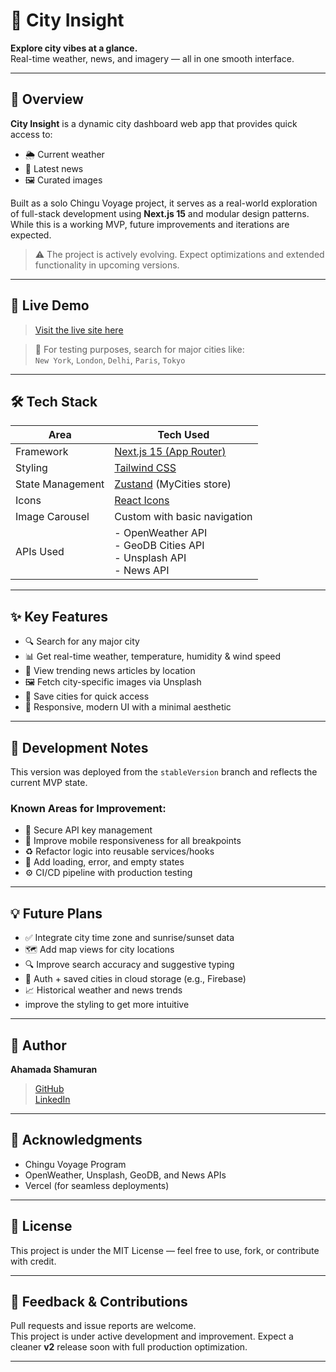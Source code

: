 # 🌆 City Insight

**Explore city vibes at a glance.**  
Real-time weather, news, and imagery — all in one smooth interface.

---

## 📌 Overview

**City Insight** is a dynamic city dashboard web app that provides quick access to:
- 🌦️ Current weather
- 📰 Latest news
- 🖼️ Curated images

Built as a solo Chingu Voyage project, it serves as a real-world exploration of full-stack development using **Next.js 15** and modular design patterns. While this is a working MVP, future improvements and iterations are expected.

> ⚠️ The project is actively evolving. Expect optimizations and extended functionality in upcoming versions.

---

## 🚀 Live Demo

> [Visit the live site here](https://city-insight-ddsj.vercel.app)

> 🧪 For testing purposes, search for major cities like:  
`New York`, `London`, `Delhi`, `Paris`, `Tokyo`

---

## 🛠 Tech Stack

| Area            | Tech Used                        |
|-----------------|----------------------------------|
| Framework       | [Next.js 15 (App Router)](https://nextjs.org/) |
| Styling         | [Tailwind CSS](https://tailwindcss.com/)       |
| State Management| [Zustand](https://zustand-demo.pmnd.rs/) (MyCities store) |
| Icons           | [React Icons](https://react-icons.github.io/react-icons/) |
| Image Carousel  | Custom with basic navigation     |
| APIs Used       | - OpenWeather API<br>- GeoDB Cities API<br>- Unsplash API<br>- News API |

---

## ✨ Key Features

- 🔍 Search for any major city
- 📊 Get real-time weather, temperature, humidity & wind speed
- 📰 View trending news articles by location
- 🖼️ Fetch city-specific images via Unsplash
- 💾 Save cities for quick access
- 🎨 Responsive, modern UI with a minimal aesthetic


---

## 🧪 Development Notes

This version was deployed from the `stableVersion` branch and reflects the current MVP state.

### Known Areas for Improvement:
- 🔐 Secure API key management
- 📱 Improve mobile responsiveness for all breakpoints
- ♻️ Refactor logic into reusable services/hooks
- 💬 Add loading, error, and empty states
- ⚙️ CI/CD pipeline with production testing

---

## 💡 Future Plans

- ✅ Integrate city time zone and sunrise/sunset data
- 🗺️ Add map views for city locations
- 🔍 Improve search accuracy and suggestive typing
- 💾 Auth + saved cities in cloud storage (e.g., Firebase)
- 📈 Historical weather and news trends
- improve the styling to get more intuitive

---

## 👤 Author

**Ahamada Shamuran**  
> [GitHub](https://github.com/Ahamada-Shamuran)  
> [LinkedIn](www.linkedin.com/in/ahamada-mubiru-shamuran-3885b9215) 

---

## 🤝 Acknowledgments

- Chingu Voyage Program
- OpenWeather, Unsplash, GeoDB, and News APIs
- Vercel (for seamless deployments)

---

## 📄 License

This project is under the MIT License — feel free to use, fork, or contribute with credit.

---

## 🙌 Feedback & Contributions

Pull requests and issue reports are welcome.  
This project is under active development and improvement. Expect a cleaner **v2** release soon with full production optimization.

---


